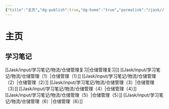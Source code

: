 ```yaml
---
{"title":"主页","dg-publish":true,"dg-home":"true","permalink":"/jask//","tags":["gardenEntry"],"dgPassFrontmatter":true}
---
```


# 主页
## 学习笔记
[[Jask/input/学习笔记/物流/仓储管理复习\|仓储管理复习]]
[[Jask/input/学习笔记/物流/仓储管理（1）\|仓储管理（1）]]
[[Jask/input/学习笔记/物流/仓储管理（2）\|仓储管理（2）]]
[[Jask/input/学习笔记/物流/仓储管理（3）\|仓储管理（3）]]
[[Jask/input/学习笔记/物流/仓储管理（4）\|仓储管理（4）]]
[[Jask/input/学习笔记/物流/仓储管理（5）\|仓储管理（5）]]
[[Jask/input/学习笔记/物流/仓储管理（6）\|仓储管理（6）]]
